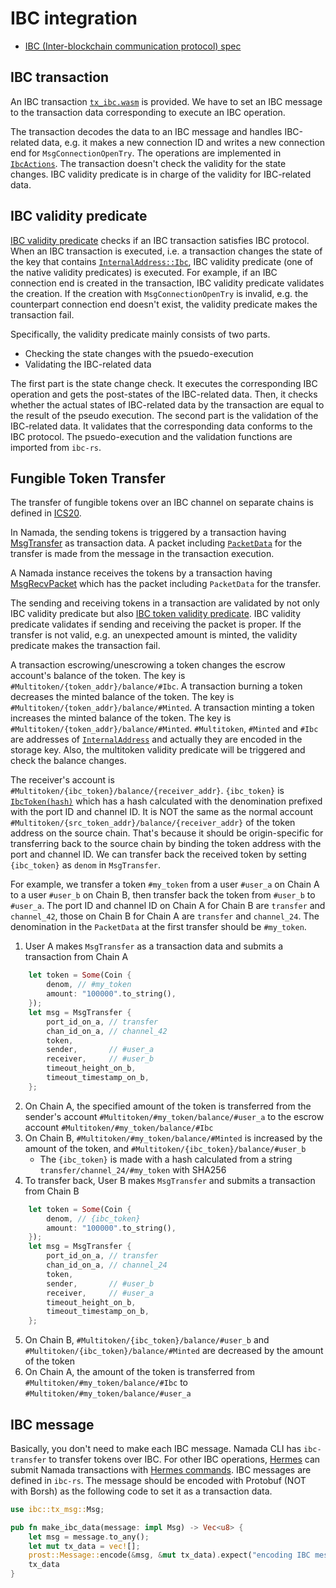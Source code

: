 # IBC integration

* [IBC (Inter-blockchain communication protocol) spec](https://github.com/cosmos/ibc)

## IBC transaction
An IBC transaction [`tx_ibc.wasm`](https://github.com/anoma/namada/blob/a5bad396992e5f66351088bde3bec73d83e769ba/wasm/wasm_source/src/tx_ibc.rs) is provided. We have to set an IBC message to the transaction data corresponding to execute an IBC operation.

The transaction decodes the data to an IBC message and handles IBC-related data, e.g. it makes a new connection ID and writes a new connection end for `MsgConnectionOpenTry`. The operations are implemented in [`IbcActions`](https://github.com/anoma/namada/blob/a5bad396992e5f66351088bde3bec73d83e769ba/core/src/ledger/ibc/mod.rs#L63). The transaction doesn't check the validity for the state changes. IBC validity predicate is in charge of the validity for IBC-related data.

## IBC validity predicate
[IBC validity predicate](https://github.com/anoma/namada/blob/a5bad396992e5f66351088bde3bec73d83e769ba/shared/src/ledger/ibc/vp/mod.rs) checks if an IBC transaction satisfies IBC protocol. When an IBC transaction is executed, i.e. a transaction changes the state of the key that contains [`InternalAddress::Ibc`](https://github.com/anoma/namada/blob/a5bad396992e5f66351088bde3bec73d83e769ba/core/src/types/address.rs#L481), IBC validity predicate (one of the native validity predicates) is executed. For example, if an IBC connection end is created in the transaction, IBC validity predicate validates the creation. If the creation with `MsgConnectionOpenTry` is invalid, e.g. the counterpart connection end doesn't exist, the validity predicate makes the transaction fail.

Specifically, the validity predicate mainly consists of two parts.
* Checking the state changes with the psuedo-execution
* Validating the IBC-related data

The first part is the state change check. It executes the corresponding IBC operation and gets the post-states of the IBC-related data. Then, it checks whether the actual states of IBC-related data by the transaction are equal to the result of the pseudo execution. The second part is the validation of the IBC-related data. It validates that the corresponding data conforms to the IBC protocol. The psuedo-execution and the validation functions are imported from `ibc-rs`.

## Fungible Token Transfer
The transfer of fungible tokens over an IBC channel on separate chains is defined in [ICS20](https://github.com/cosmos/ibc/blob/master/spec/app/ics-020-fungible-token-transfer/README.md).

In Namada, the sending tokens is triggered by a transaction having [MsgTransfer](https://github.com/cosmos/ibc-rs/blob/014fec6958fedcfe9ed6ebfb2d0c28c2cb6487af/crates/ibc/src/applications/transfer/msgs/transfer.rs) as transaction data. A packet including [`PacketData`](https://github.com/cosmos/ibc-rs/blob/014fec6958fedcfe9ed6ebfb2d0c28c2cb6487af/crates/ibc/src/applications/transfer/packet.rs) for the transfer is made from the message in the transaction execution.

A Namada instance receives the tokens by a transaction having [MsgRecvPacket](https://github.com/cosmos/ibc-rs/blob/014fec6958fedcfe9ed6ebfb2d0c28c2cb6487af/crates/ibc/src/core/ics04_channel/msgs/recv_packet.rs) which has the packet including `PacketData` for the transfer.

The sending and receiving tokens in a transaction are validated by not only IBC validity predicate but also [IBC token validity predicate](https://github.com/anoma/namada/blob/e3c2bd0b463b35d66fcc6d2643fd0e6509e03d99/shared/src/ledger/ibc/vp/token.rs). IBC validity predicate validates if sending and receiving the packet is proper. If the transfer is not valid, e.g. an unexpected amount is minted, the validity predicate makes the transaction fail.

A transaction escrowing/unescrowing a token changes the escrow account's balance of the token. The key is `#Multitoken/{token_addr}/balance/#Ibc`. A transaction burning a token decreases the minted balance of the token. The key is `#Multitoken/{token_addr}/balance/#Minted`. A transaction minting a token increases the minted balance of the token. The key is `#Multitoken/{token_addr}/balance/#Minted`. `#Multitoken`, `#Minted` and `#Ibc` are addresses of [`InternalAddress`](https://github.com/anoma/namada/blob/a5bad396992e5f66351088bde3bec73d83e769ba/core/src/types/address.rs#L473) and actually they are encoded in the storage key. Also, the multitoken validity predicate will be triggered and check the balance changes.

The receiver's account is `#Multitoken/{ibc_token}/balance/{receiver_addr}`. `{ibc_token}` is [`IbcToken(hash)`](https://github.com/anoma/namada/blob/a5bad396992e5f66351088bde3bec73d83e769ba/core/src/types/address.rs#L483) which has a hash calculated with the denomination prefixed with the port ID and channel ID. It is NOT the same as the normal account `#Multitoken/{src_token_addr}/balance/{receiver_addr}` of the token address on the source chain. That's because it should be origin-specific for transferring back to the source chain by binding the token address with the port and channel ID. We can transfer back the received token by setting `{ibc_token}` as `denom` in `MsgTransfer`.

For example, we transfer a token `#my_token` from a user `#user_a` on Chain A to a user `#user_b` on Chain B, then transfer back the token from `#user_b` to `#user_a`. The port ID and channel ID on Chain A for Chain B are `transfer` and `channel_42`, those on Chain B for Chain A are `transfer` and `channel_24`. The denomination in the `PacketData` at the first transfer should be `#my_token`.
1. User A makes `MsgTransfer` as a transaction data and submits a transaction from Chain A
```rust
    let token = Some(Coin {
        denom, // #my_token
        amount: "100000".to_string(),
    });
    let msg = MsgTransfer {
        port_id_on_a, // transfer
        chan_id_on_a, // channel_42
        token,
        sender,       // #user_a
        receiver,     // #user_b
        timeout_height_on_b,
        timeout_timestamp_on_b,
    };
```
2. On Chain A, the specified amount of the token is transferred from the sender's account `#Multitoken/#my_token/balance/#user_a` to the escrow account `#Multitoken/#my_token/balance/#Ibc`
3. On Chain B, `#Multitoken/#my_token/balance/#Minted` is increased by the amount of the token, and `#Multitoken/{ibc_token}/balance/#user_b`
    - The `{ibc_token}` is made with a hash calculated from a string `transfer/channel_24/#my_token` with SHA256
4. To transfer back, User B makes `MsgTransfer` and submits a transaction from Chain B
```rust
    let token = Some(Coin {
        denom, // {ibc_token}
        amount: "100000".to_string(),
    });
    let msg = MsgTransfer {
        port_id_on_a, // transfer
        chan_id_on_a, // channel_24
        token,
        sender,       // #user_b
        receiver,     // #user_a
        timeout_height_on_b,
        timeout_timestamp_on_b,
    };
```
5. On Chain B, `#Multitoken/{ibc_token}/balance/#user_b` and `#Multitoken/{ibc_token}/balance/#Minted` are decreased by the amount of the token
6. On Chain A, the amount of the token is transferred from `#Multitoken/#my_token/balance/#Ibc` to `#Multitoken/#my_token/balance/#user_a`

## IBC message
Basically, you don't need to make each IBC message. Namada CLI has `ibc-transfer` to transfer tokens over IBC. For other IBC operations, [Hermes](https://github.com/heliaxdev/hermes/tree/1.3.0-namada) can submit Namada transactions with [Hermes commands](https://hermes.informal.systems/documentation/commands/index.html).
IBC messages are defined in `ibc-rs`. The message should be encoded with Protobuf (NOT with Borsh) as the following code to set it as a transaction data.

```rust
use ibc::tx_msg::Msg;

pub fn make_ibc_data(message: impl Msg) -> Vec<u8> {
    let msg = message.to_any();
    let mut tx_data = vec![];
    prost::Message::encode(&msg, &mut tx_data).expect("encoding IBC message shouldn't fail");
    tx_data
}
```
